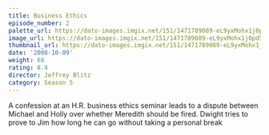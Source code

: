 ```yaml
---
title: Business Ethics
episode_number: 2
palette_url: https://dato-images.imgix.net/151/1471789089-eL9yxMohx1j0pd5WfIa9D4k4bez.jpg?ixlib=rb-1.1.0&ch=DPR%2CWidth&auto=enhance&palette=json
image_url: https://dato-images.imgix.net/151/1471789089-eL9yxMohx1j0pd5WfIa9D4k4bez.jpg?ixlib=rb-1.1.0&ch=DPR%2CWidth&auto=compress%2Cformat&w=500
thumbnail_url: https://dato-images.imgix.net/151/1471789089-eL9yxMohx1j0pd5WfIa9D4k4bez.jpg?ixlib=rb-1.1.0&ch=DPR%2CWidth&auto=enhance&w=500&h=280&fit=crop&fm=jpg
date: '2008-10-09'
weight: 68
rating: 8.4
director: Jeffrey Blitz
category: Season 5
---
```


A confession at an H.R. business ethics seminar leads to a dispute between Michael and Holly over whether Meredith should be fired. Dwight tries to prove to Jim how long he can go without taking a personal break
